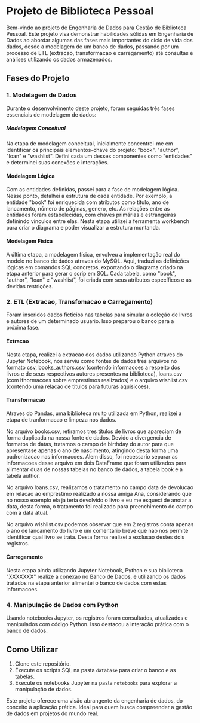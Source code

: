 # Projeto de Biblioteca Pessoal

Bem-vindo ao projeto de Engenharia de Dados para Gestão de Biblioteca Pessoal. Este projeto visa demonstrar habilidades sólidas em Engenharia de Dados ao abordar algumas das fases mais importantes do ciclo de vida dos dados, desde a modelagem de um banco de dados, passando por um processo de ETL (extracao, transformacao e carregamento) até consultas e análises utilizando os dados armazenados.


## Fases do Projeto

### 1. Modelagem de Dados

Durante o desenvolvimento deste projeto, foram seguidas três fases essenciais de modelagem de dados:


##### Modelagem Conceitual

Na etapa de modelagem conceitual, inicialmente concentrei-me em identificar os principais elementos-chave do projeto: "book", "author", "loan" e "washlist". Defini cada um desses componentes como "entidades" e determinei suas conexões e interações.


#### Modelagem Lógica

Com as entidades definidas, passei para a fase de modelagem lógica. Nesse ponto, detalhei a estrutura de cada entidade. Por exemplo, a entidade "book" foi enriquecida com atributos como título, ano de lancamento, número de páginas, genero, etc. As relações entre as entidades foram estabelecidas, com chaves primárias e estrangeiras definindo vínculos entre elas. Nesta etapa utilizei a ferramenta workbench para criar o diagrama e poder visualizar a estrutura montanda.


#### Modelagem Física

A última etapa, a modelagem física, envolveu a implementação real do modelo no banco de dados atraves do MySQL. Aqui, traduzi as definições lógicas em comandos SQL concretos, exportando o diagrama criado na etapa anterior para gerar o scrip em SQL. Cada tabela, como "book", "author", "loan" e "washlist", foi criada com seus atributos específicos e as devidas restrições.


### 2. ETL (Extracao, Transfomacao e Carregamento)

Foram inseridos dados fictícios nas tabelas para simular a coleção de livros e autores de um determinado usuario. Isso preparou o banco para a próxima fase.


#### Extracao

Nesta etapa, realizei a extracao dos dados utilizando Python atraves do Jupyter Notebook, nos serviu como fontes de dados tres arquivos no formato csv, books_authors.csv (contendo informacoes a respeito dos livros e de seus respectivos autores presentes na biblioteca), loans.csv (com ifnormacoes sobre emprestimos realizados) e o arquivo wishlist.csv (contendo uma relacao de titulos para futuras aquisicoes).


#### Transformacao

Atraves do Pandas, uma biblioteca muito utilizada em Python, realizei a etapa de tranformacao e limpeza nos dados. 

No arquivo books.csv, retiramos tres titulos de livros que apareciam de forma duplicada na nossa fonte de dados. Devido a divergencia de formatos de datas, tratamos o campo de birthday do autor para que apresentase apenas o ano de nascimento, atingindo desta forma uma padronizacao nas informacoes. Alem disso, foi necessario separar as informacoes desse arquivo em dois DataFrame que foram utilizados para alimentar duas de nossas tabelas no banco de dados, a tabela book e a tabela author.

No arquivo loans.csv, realizamos o tratamento no campo data de devolucao em relacao ao emprestimo realizado a nossa amiga Ana, considerando que no nosso exemplo ela ja teria devolvido o livro e eu me esqueci de anotar a data, desta forma, o tratamento foi realizado para preenchimento do campo com a data atual.

No arquivo wishlist.csv podemos observar que em 2 registros conta apenas o ano de lancamento do livro e um comentario breve que nao nos permite identificar qual livro se trata. Desta forma realizei a exclusao destes dois registros.


#### Carregamento

Nesta etapa ainda utilizando Jupyter Notebook, Python e sua biblioteca "XXXXXXX" realize a conexao no Banco de Dados, e utilizando os dados tratados na etapa anterior alimentei o banco de dados com estas informacoes.


### 4. Manipulação de Dados com Python

Usando notebooks Jupyter, os registros foram consultados, atualizados e manipulados com código Python. Isso destacou a interação prática com o banco de dados.

## Como Utilizar

1. Clone este repositório.
2. Execute os scripts SQL na pasta `database` para criar o banco e as tabelas.
3. Execute os notebooks Jupyter na pasta `notebooks` para explorar a manipulação de dados.

Este projeto oferece uma visão abrangente da engenharia de dados, do conceito à aplicação prática. Ideal para quem busca compreender a gestão de dados em projetos do mundo real.
